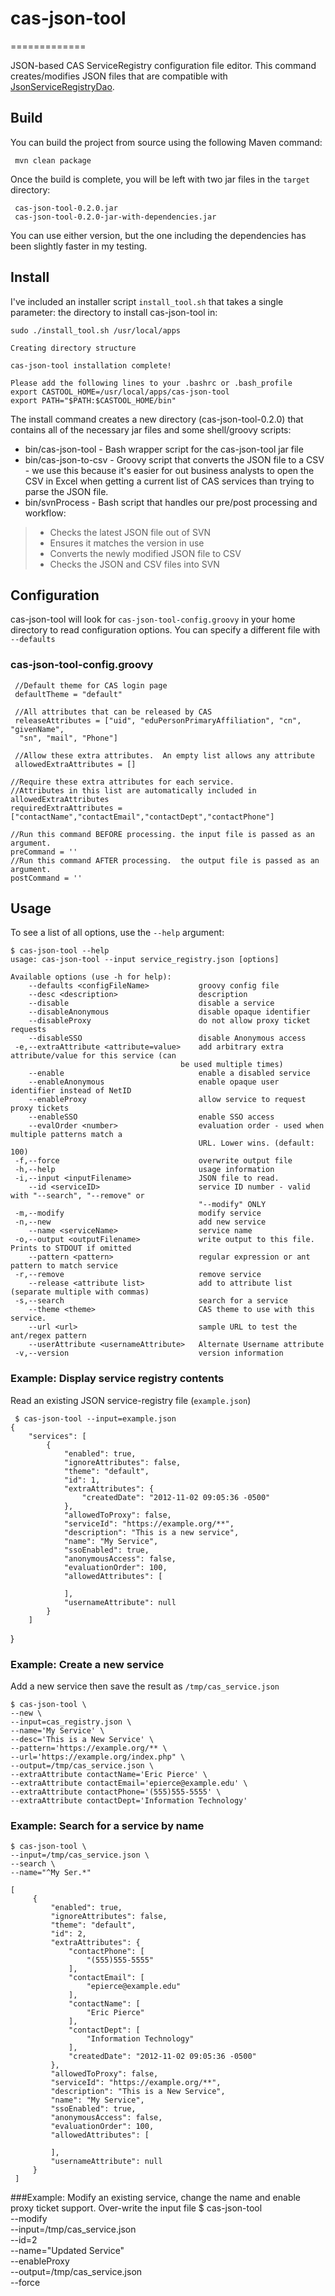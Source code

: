 # cas-json-tool
=============

JSON-based CAS ServiceRegistry configuration file editor.  This command creates/modifies JSON files that are compatible with [JsonServiceRegistryDao](https://github.com/Unicon/cas-addons/blob/master/src/main/java/net/unicon/cas/addons/serviceregistry/JsonServiceRegistryDao.java).

## Build
You can build the project from source using the following Maven command:

     mvn clean package
     
Once the build is complete, you will be left with two jar files in the `target` directory:

     cas-json-tool-0.2.0.jar
     cas-json-tool-0.2.0-jar-with-dependencies.jar

You can use either version, but the one including the dependencies has been slightly faster in my testing.

## Install
I've included an installer script `install_tool.sh` that takes a single parameter: the directory to install cas-json-tool in:

    sudo ./install_tool.sh /usr/local/apps

    Creating directory structure

    cas-json-tool installation complete!

    Please add the following lines to your .bashrc or .bash_profile
    export CASTOOL_HOME=/usr/local/apps/cas-json-tool
    export PATH="$PATH:$CASTOOL_HOME/bin"

The install command creates a new directory (cas-json-tool-0.2.0) that contains all of the necessary jar files and some shell/groovy scripts:

* bin/cas-json-tool - Bash wrapper script for the cas-json-tool jar file
* bin/cas-json-to-csv - Groovy script that converts the JSON file to a CSV - we use this because it's easier for out business analysts to open the CSV in Excel when getting a current list of CAS services than trying to parse the JSON file.
* bin/svnProcess - Bash script that handles our pre/post processing and workflow: 

>* Checks the latest JSON file out of SVN
>* Ensures it matches the version in use
>* Converts the newly modified JSON file to CSV
>* Checks the JSON and CSV files into SVN

## Configuration
cas-json-tool will look for `cas-json-tool-config.groovy` in your home directory to read configuration options.  You can specify a different file with `--defaults`
### cas-json-tool-config.groovy
     //Default theme for CAS login page
     defaultTheme = "default"

     //All attributes that can be released by CAS
     releaseAttributes = ["uid", "eduPersonPrimaryAffiliation", "cn", "givenName",
      "sn", "mail", "Phone"]

     //Allow these extra attributes.  An empty list allows any attribute
     allowedExtraAttributes = []

    //Require these extra attributes for each service.  
    //Attributes in this list are automatically included in allowedExtraAttributes
    requiredExtraAttributes = ["contactName","contactEmail","contactDept","contactPhone"]
    
    //Run this command BEFORE processing. the input file is passed as an argument.
    preCommand = ''
    //Run this command AFTER processing.  the output file is passed as an argument.
    postCommand = '' 
    
## Usage
To see a list of all options, use the `--help` argument:

    $ cas-json-tool --help
    usage: cas-json-tool --input service_registry.json [options]

    Available options (use -h for help):
        --defaults <configFileName>           groovy config file
        --desc <description>                  description
        --disable                             disable a service
        --disableAnonymous                    disable opaque identifier
        --disableProxy                        do not allow proxy ticket requests
        --disableSSO                          disable Anonymous access
     -e,--extraAttribute <attribute=value>    add arbitrary extra attribute/value for this service (can
                                          be used multiple times)
        --enable                              enable a disabled service
        --enableAnonymous                     enable opaque user identifier instead of NetID
        --enableProxy                         allow service to request proxy tickets
        --enableSSO                           enable SSO access
        --evalOrder <number>                  evaluation order - used when multiple patterns match a
                                              URL. Lower wins. (default: 100)
     -f,--force                               overwrite output file
     -h,--help                                usage information
     -i,--input <inputFilename>               JSON file to read.
        --id <serviceID>                      service ID number - valid with "--search", "--remove" or
                                              "--modify" ONLY
     -m,--modify                              modify service
     -n,--new                                 add new service
        --name <serviceName>                  service name
     -o,--output <outputFilename>             write output to this file.  Prints to STDOUT if omitted
        --pattern <pattern>                   regular expression or ant pattern to match service
     -r,--remove                              remove service
        --release <attribute list>            add to attribute list (separate multiple with commas)
     -s,--search                              search for a service
        --theme <theme>                       CAS theme to use with this service.
        --url <url>                           sample URL to test the ant/regex pattern
        --userAttribute <usernameAttribute>   Alternate Username attribute
     -v,--version                             version information

### Example: Display service registry contents
Read an existing JSON service-registry file (`example.json`)

     $ cas-json-tool --input=example.json 
    {
        "services": [
            {
                "enabled": true,
                "ignoreAttributes": false,
                "theme": "default",
                "id": 1,
                "extraAttributes": {
                    "createdDate": "2012-11-02 09:05:36 -0500"
                },
                "allowedToProxy": false,
                "serviceId": "https://example.org/**",
                "description": "This is a new service",
                "name": "My Service",
                "ssoEnabled": true,
                "anonymousAccess": false,
                "evaluationOrder": 100,
                "allowedAttributes": [
                    
                ],
                "usernameAttribute": null
            }
        ]
}
     
### Example: Create a new service
Add a new  service then save the result as `/tmp/cas_service.json` 

    $ cas-json-tool \
    --new \
    --input=cas_registry.json \
    --name='My Service' \
    --desc='This is a New Service' \
    --pattern='https://example.org/** \
    --url='https://example.org/index.php" \
    --output=/tmp/cas_service.json \
    --extraAttribute contactName='Eric Pierce' \
    --extraAttribute contactEmail='epierce@example.edu' \
    --extraAttribute contactPhone='(555)555-5555' \
    --extraAttribute contactDept='Information Technology'    
    
### Example: Search for a service by name
 
    $ cas-json-tool \
    --input=/tmp/cas_service.json \
    --search \
    --name="^My Ser.*"
    
    [
         {
             "enabled": true,
             "ignoreAttributes": false,
             "theme": "default",
             "id": 2,
             "extraAttributes": {
                 "contactPhone": [
                     "(555)555-5555"
                 ],
                 "contactEmail": [
                     "epierce@example.edu"
                 ],
                 "contactName": [
                     "Eric Pierce"
                 ],
                 "contactDept": [
                     "Information Technology"
                 ],
                 "createdDate": "2012-11-02 09:05:36 -0500"
             },
             "allowedToProxy": false,
             "serviceId": "https://example.org/**",
             "description": "This is a New Service",
             "name": "My Service",
             "ssoEnabled": true,
             "anonymousAccess": false,
             "evaluationOrder": 100,
             "allowedAttributes": [
            
             ],
             "usernameAttribute": null
         }
     ]
     
###Example: Modify an existing service, change the name and enable proxy ticket support.  Over-write the input file
    $ cas-json-tool \
    --modify \
    --input=/tmp/cas_service.json \
    --id=2 \
    --name="Updated Service" \
    --enableProxy \
    --output=/tmp/cas_service.json \
    --force
